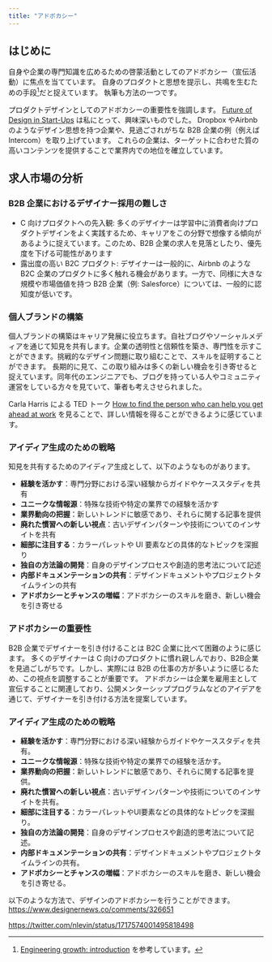 ```yaml
---
title: "アドボカシー"
---
```

## はじめに
自身や企業の専門知識を広めるための啓蒙活動としてのアドボカシー（宣伝活動）に焦点を当てています。
自身のプロダクトと思想を提示し、共鳴を生むための手段[^1]だと捉えています。 執筆も方法の一つです。

プロダクトデザインとしてのアドボカシーの重要性を強調します。
[Future of Design in Start-Ups](http://www.futureof.design/) は私にとって、興味深いものでした。
Dropbox やAirbnb のようなデザイン思想を持つ企業や、見過ごされがちな B2B 企業の例（例えばIntercom）を取り上げています。
これらの企業は、ターゲットに合わせた質の高いコンテンツを提供することで業界内での地位を確立しています。

## 求人市場の分析
### B2B 企業におけるデザイナー採用の難しさ
- C 向けプロダクトへの先入観: 多くのデザイナーは学習中に消費者向けプロダクトデザインをよく実践するため、キャリアをこの分野で想像する傾向があるように捉えています。このため、B2B 企業の求人を見落としたり、優先度を下げる可能性があります
- 露出度の高い B2C プロダクト: デザイナーは一般的に、Airbnb のようなB2C 企業のプロダクトに多く触れる機会があります。一方で、同様に大きな規模や市場価値を持つ B2B 企業（例: Salesforce）については、一般的に認知度が低いです。

### 個人ブランドの構築
個人ブランドの構築はキャリア発展に役立ちます。自社ブログやソーシャルメディアを通じて知見を共有します。企業の透明性と信頼性を築き、専門性を示すことができます。挑戦的なデザイン問題に取り組むことで、スキルを証明することができます。
長期的に見て、この取り組みは多くの新しい機会を引き寄せると捉えています。同年代のエンジニアでも、ブログを持っている人やコミュニティ運営をしている方々を見ていて、筆者も考えさせられました。

Carla Harris による TED トーク [How to find the person who can help you get ahead at work](https://www.ted.com/talks/carla_harris_how_to_find_the_person_who_can_help_you_get_ahead_at_work?language=en) を見ることで、詳しい情報を得ることができるように感じています。

### アイディア生成のための戦略
知見を共有するためのアイディア生成として、以下のようなものがあります。
- **経験を活かす**：専門分野における深い経験からガイドやケーススタディを共有
- **ユニークな情報源**：特殊な技術や特定の業界での経験を活かす
- **業界動向の把握**：新しいトレンドに敏感であり、それらに関する記事を提供
- **廃れた慣習への新しい視点**：古いデザインパターンや技術についてのインサイトを共有
- **細部に注目する**：カラーパレットや UI 要素などの具体的なトピックを深掘り
- **独自の方法論の開発**：自身のデザインプロセスや創造的思考法について記述
- **内部ドキュメンテーションの共有**：デザインドキュメントやプロジェクトタイムラインの共有
- **アドボカシーとチャンスの増幅**：アドボカシーのスキルを磨き、新しい機会を引き寄せる

### アドボカシーの重要性
B2B 企業でデザイナーを引き付けることは B2C 企業に比べて困難のように感じます。
多くのデザイナーは C 向けのプロダクトに慣れ親しんでおり、B2B企業を見過ごしがちです。しかし、実際には B2B の仕事の方が多いように感じるため、この視点を調整することが重要です。
アドボカシーは企業を雇用主として宣伝することに関連しており、公開メンターシッププログラムなどのアイデアを通じて、デザイナーを引き付ける方法を提案しています。

### アイディア生成のための戦略
- **経験を活かす**：専門分野における深い経験からガイドやケーススタディを共有。
- **ユニークな情報源**：特殊な技術や特定の業界での経験を活かす。
- **業界動向の把握**：新しいトレンドに敏感であり、それらに関する記事を提供。
- **廃れた慣習への新しい視点**：古いデザインパターンや技術についてのインサイトを共有。
- **細部に注目する**：カラーパレットやUI要素などの具体的なトピックを深掘り。
- **独自の方法論の開発**：自身のデザインプロセスや創造的思考法について記述。
- **内部ドキュメンテーションの共有**：デザインドキュメントやプロジェクトタイムラインの共有。
- **アドボカシーとチャンスの増幅**：アドボカシーのスキルを磨き、新しい機会を引き寄せる。

以下のような方法で、デザインのアドボカシーを行うことができます。
https://www.designernews.co/comments/326651

https://twitter.com/nlevin/status/1717574001495818498

[^1]: [Engineering growth: introduction](https://medium.com/p/8ba7b78c8d6c) を参考しています。
